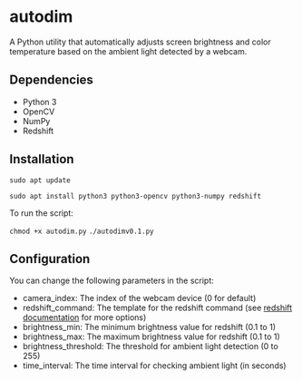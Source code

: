 # autodim

A Python utility that automatically adjusts screen brightness and color temperature based on the ambient light detected by a webcam.

## Dependencies

- Python 3
- OpenCV
- NumPy
- Redshift

## Installation

```sudo apt update```

```sudo apt install python3 python3-opencv python3-numpy redshift```


To run the script:

```chmod +x autodim.py```
```./autodimv0.1.py```

## Configuration

You can change the following parameters in the script:

- camera_index: The index of the webcam device (0 for default)
- redshift_command: The template for the redshift command (see [redshift documentation](https://github.com/jonls/redshift/blob/master/README.md) for more options)
- brightness_min: The minimum brightness value for redshift (0.1 to 1)
- brightness_max: The maximum brightness value for redshift (0.1 to 1)
- brightness_threshold: The threshold for ambient light detection (0 to 255)
- time_interval: The time interval for checking ambient light (in seconds)
